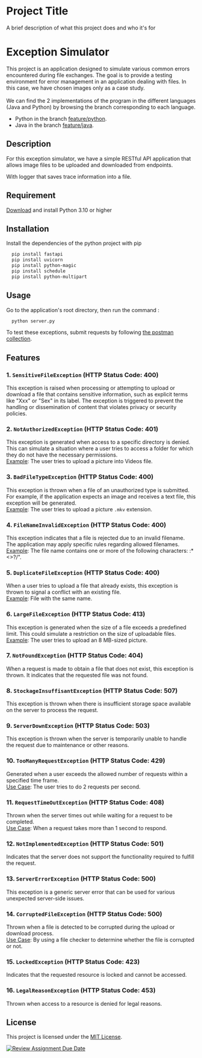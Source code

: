 
# Project Title

A brief description of what this project does and who it's for

# Exception Simulator

This project is an application designed to simulate various common errors encountered during file exchanges. The goal is to provide a testing environment for error management in an application dealing with files. In this case, we have chosen images only as a case study.
<br>
<br>
We can find the 2 implementations of the program in the different languages (Java and Python) by browsing the branch corresponding to each language.

- Python in the branch [feature/python](https://github.com/hei-school/cc-hei-hub-prog5-exception/tree/feature/python).
- Java in the branch [feature/java](https://github.com/hei-school/cc-hei-hub-prog5-exception/tree/feature/java).


## Description

For this exception simulator, we have a simple RESTful API application that allows image files to be uploaded and downloaded from endpoints.

With logger that saves trace information into a file.

## Requirement

[Download](https://www.python.org/downloads/) and install Python 3.10 or higher

## Installation

Install the dependencies of the python project with pip

```bash
  pip install fastapi
  pip install uvicorn
  pip install python-magic
  pip install schedule
  pip install python-multipart
```

## Usage

Go to the application's root directory, then run the command :

```bash
  python server.py
```

To test these exceptions, submit requests by following [the postman collection](https://raw.githubusercontent.com/hei-school/cc-hei-hub-prog5-exception/feature/python/docs/prog5p2.postman_collection.json).

## Features

### 1. `SensitiveFileException` (HTTP Status Code: 400)

This exception is raised when processing or attempting to upload or download a file that contains sensitive information, such as explicit terms like "Xxx" or "Sex" in its label. The exception is triggered to prevent the handling or dissemination of content that violates privacy or security policies.

### 2. `NotAuthorizedException` (HTTP Status Code: 401)

This exception is generated when access to a specific directory is denied. This can simulate a situation where a user tries to access a folder for which they do not have the necessary permissions.
<br>
<u>Example</u>: The user tries to upload a picture into Videos file.

### 3. `BadFileTypeException` (HTTP Status Code: 400)

This exception is thrown when a file of an unauthorized type is submitted. For example, if the application expects an image and receives a text file, this exception will be generated.
<br>
<u>Example</u>: The user tries to upload a picture `.mkv` extension.

### 4. `FileNameInvalidException` (HTTP Status Code: 400)

This exception indicates that a file is rejected due to an invalid filename. The application may apply specific rules regarding allowed filenames.
<br>
<u>Example</u>: The file name contains one or more of the following characters: :*<>?/\".

### 5. `DuplicateFileException` (HTTP Status Code: 400)

When a user tries to upload a file that already exists, this exception is thrown to signal a conflict with an existing file.
<br>
<u>Example</u>: File with the same name.

### 6. `LargeFileException` (HTTP Status Code: 413)

This exception is generated when the size of a file exceeds a predefined limit. This could simulate a restriction on the size of uploadable files.
<br>
<u>Example</u>: The user tries to upload an 8 MB-sized picture.

### 7. `NotFoundException` (HTTP Status Code: 404)

When a request is made to obtain a file that does not exist, this exception is thrown. It indicates that the requested file was not found.

### 8. `StockageInsuffisantException` (HTTP Status Code: 507)

This exception is thrown when there is insufficient storage space available on the server to process the request.

### 9. `ServerDownException` (HTTP Status Code: 503)

This exception is thrown when the server is temporarily unable to handle the request due to maintenance or other reasons.

### 10. `TooManyRequestException` (HTTP Status Code: 429)

Generated when a user exceeds the allowed number of requests within a specified time frame.
<br>
<u>Use Case</u>: The user tries to do 2 requests per second.

### 11. `RequestTimeOutException` (HTTP Status Code: 408)

Thrown when the server times out while waiting for a request to be completed.
<br>
<u>Use Case</u>: When a request takes more than 1 second to respond.

### 12. `NotImplementedException` (HTTP Status Code: 501)

Indicates that the server does not support the functionality required to fulfill the request.

### 13. `ServerErrorException` (HTTP Status Code: 500)

This exception is a generic server error that can be used for various unexpected server-side issues.

### 14. `CorruptedFileException` (HTTP Status Code: 500)

Thrown when a file is detected to be corrupted during the upload or download process.
<br>
<u>Use Case</u>: By using a file checker to determine whether the file is corrupted or not.

### 15. `LockedException` (HTTP Status Code: 423)

Indicates that the requested resource is locked and cannot be accessed.

### 16. `LegalReasonException` (HTTP Status Code: 453)

Thrown when access to a resource is denied for legal reasons.
## License

This project is licensed under the [MIT License](LICENSE.md).

[![Review Assignment Due Date](https://classroom.github.com/assets/deadline-readme-button-24ddc0f5d75046c5622901739e7c5dd533143b0c8e959d652212380cedb1ea36.svg)](https://classroom.github.com/a/wTBA-Etm)